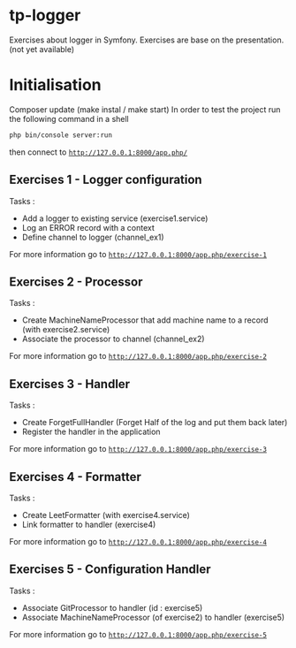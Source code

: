 # tp-logger

Exercises about logger in Symfony.
Exercises are base on the presentation. (not yet available)


# Initialisation

Composer update (make instal / make start) 
In order to test the project run the following command in a shell 
```bash
php bin/console server:run
```
then connect to [`http://127.0.0.1:8000/app.php/`](http://127.0.0.1:8000/app.php/)

## Exercises 1 - Logger configuration

Tasks :

- Add a logger to existing service (exercise1.service)
- Log an ERROR record with a context
- Define channel to logger (channel_ex1)

For more information go to [`http://127.0.0.1:8000/app.php/exercise-1`](http://127.0.0.1:8000/app.php/exercise-1)

## Exercises 2 - Processor

Tasks :

- Create MachineNameProcessor that add machine name to a record (with exercise2.service)
- Associate the processor to channel (channel_ex2)

For more information go to [`http://127.0.0.1:8000/app.php/exercise-2`](http://127.0.0.1:8000/app.php/exercise-2)

## Exercises 3 - Handler

Tasks :

- Create ForgetFullHandler (Forget Half of the log and put them back later)
- Register the handler in the application

For more information go to [`http://127.0.0.1:8000/app.php/exercise-3`](http://127.0.0.1:8000/app.php/exercise-3)

## Exercises 4 - Formatter

Tasks :

- Create LeetFormatter (with exercise4.service)
- Link formatter to handler (exercise4)

For more information go to [`http://127.0.0.1:8000/app.php/exercise-4`](http://127.0.0.1:8000/app.php/exercise-4)

## Exercises 5 - Configuration Handler

Tasks :

- Associate GitProcessor to handler (id : exercise5)
- Associate MachineNameProcessor (of exercise2) to handler (exercise5)

For more information go to [`http://127.0.0.1:8000/app.php/exercise-5`](http://127.0.0.1:8000/app.php/exercise-5)

 
